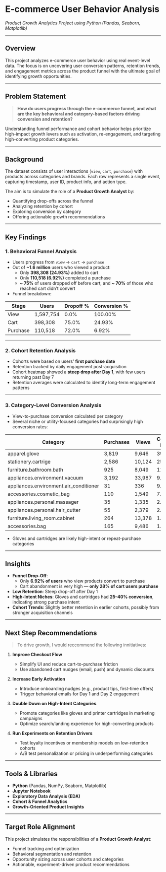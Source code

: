 # E-commerce User Behavior Analysis  
*Product Growth Analytics Project using Python (Pandas, Seaborn, Matplotlib)*

---

## Overview  
This project analyzes e-commerce user behavior using real event-level data. The focus is on uncovering user conversion patterns, retention trends, and engagement metrics across the product funnel with the ultimate goal of identifying growth opportunities.

---

## Problem Statement  
> **How do users progress through the e-commerce funnel, and what are the key behavioral and category-based factors driving conversion and retention?**

Understanding funnel performance and cohort behavior helps prioritize high-impact growth levers such as activation, re-engagement, and targeting high-converting product categories.

---

## Background  
The dataset consists of user interactions (`view`, `cart`, `purchase`) with products across categories and brands. Each row represents a single event, capturing timestamp, user ID, product info, and action type.

The aim is to simulate the role of a **Product Growth Analyst** by:
- Quantifying drop-offs across the funnel  
- Analyzing retention by cohort  
- Exploring conversion by category  
- Offering actionable growth recommendations

---

## Key Findings

### 1. **Behavioral Funnel Analysis**
- Users progress from `view` → `cart` → `purchase` 
- Out of **~1.6 million** users who viewed a product:
  - Only **398,308 (24.93%)** added to cart  
  - Only **110,518 (6.92%)** completed a purchase  
  - **~ 75%** of users dropped off before cart, and **~ 70%** of those who reached cart didn’t convert  
- Funnel breakdown:

| Stage     | Users     | Dropoff % | Conversion % | 
|-----------|-----------|-----------|---------------|
| View      | 1,597,754 | 0.0%      | 100.00%       | 
| Cart      | 398,308   | 75.0%     | 24.93%        |
| Purchase  | 110,518   | 72.0%     | 6.92%         |              

---

### 2. **Cohort Retention Analysis**
- Cohorts were based on users' **first purchase date**
- Retention tracked by daily engagement post-acquisition
- Cohort heatmap showed a **steep drop after Day 1**, with few users returning past Day 7  
- Retention averages were calculated to identify long-term engagement patterns

---

### 3. **Category-Level Conversion Analysis**
- View-to-purchase conversion calculated per category
- Several niche or utility-focused categories had surprisingly high conversion rates:

| Category                                | Purchases | Views  | Conversion Rate (%) |
|-----------------------------------------|-----------|--------|----------------------|
| apparel.glove                           | 3,819     | 9,646  | 39.59                |
| stationery.cartrige                     | 2,586     | 10,124 | 25.54                |
| furniture.bathroom.bath                 | 925       | 8,049  | 11.49                |
| appliances.environment.vacuum           | 3,192     | 33,987 | 9.39                 |
| appliances.environment.air_conditioner  | 31        | 336    | 9.23                 |
| accessories.cosmetic_bag                | 110       | 1,549  | 7.10                 |
| appliances.personal.massager            | 35        | 1,335  | 2.62                 |
| appliances.personal.hair_cutter         | 55        | 2,379  | 2.31                 |
| furniture.living_room.cabinet           | 264       | 13,378 | 1.97                 |
| accessories.bag                         | 165       | 9,486  | 1.74                 |

- Gloves and cartridges are likely high-intent or repeat-purchase categories

---

## Insights

- **Funnel Drop-Off**: 
  - Only **6.92% of users** who view products convert to purchase  
  - Cart abandonment is very high — **only 28% of cart users purchase**  
- **Low Retention**: Steep drop-off after Day 1  
- **High-Intent Niches**: Gloves and cartridges had **25–40% conversion**, indicating strong purchase intent  
- **Cohort Trends**: Slightly better retention in earlier cohorts, possibly from stronger acquisition channels

---

## Next Step Recommendations

> To drive growth, I would reccommend the following innitiatives:

1. **Improve Checkout Flow**  
   - Simplify UI and reduce cart-to-purchase friction  
   - Use abandoned cart nudges (email, push) and dynamic discounts  

2. **Increase Early Activation**  
   - Introduce onboarding nudges (e.g., product tips, first-time offers)  
   - Trigger behavioral emails for Day 1 and Day 2 engagement  

3. **Double Down on High-Intent Categories**  
   - Promote categories like gloves and printer cartridges in marketing campaigns  
   - Optimize search/landing experience for high-converting products  

4. **Run Experiments on Retention Drivers**  
   - Test loyalty incentives or membership models on low-retention cohorts  
   - A/B test personalization or pricing in underperforming categories  

---

## Tools & Libraries
- **Python** (Pandas, NumPy, Seaborn, Matplotlib)  
- **Jupyter Notebook**  
- **Exploratory Data Analysis (EDA)**  
- **Cohort & Funnel Analytics**  
- **Growth-Oriented Product Insights**

---

## Target Role Alignment
This project simulates the responsibilities of a **Product Growth Analyst**:
- Funnel tracking and optimization  
- Behavioral segmentation and retention  
- Opportunity sizing across user cohorts and categories  
- Actionable, experiment-driven product recommendations
